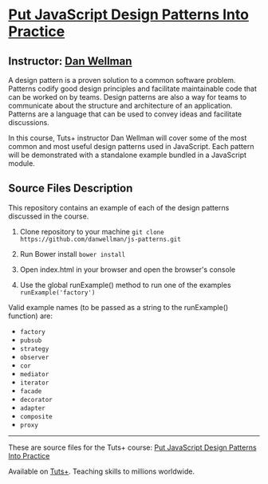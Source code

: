 # [Put JavaScript Design Patterns Into Practice][published url]
## Instructor: [Dan Wellman][instructor url]


A design pattern is a proven solution to a common software problem. Patterns codify good design principles and facilitate maintainable code that can be worked on by teams.
Design patterns are also a way for teams to communicate about the structure and architecture of an application. Patterns are a language that can be used to convey  ideas and facilitate discussions.

In this course, Tuts+ instructor Dan Wellman will cover some of the most common and most useful design patterns used in JavaScript. Each pattern will be demonstrated with a standalone example bundled in a JavaScript module.

## Source Files Description

This repository contains an example of each of the design patterns discussed in the course.

1. Clone repository to your machine
    `git clone https://github.com/danwellman/js-patterns.git`

2. Run Bower install
    `bower install`

3. Open index.html in your browser and open the browser's console

4. Use the global runExample() method to run one of the examples
    `runExample('factory')`

Valid example names (to be passed as a string to the runExample() function) are:

* `factory`
* `pubsub`
* `strategy`
* `observer`
* `cor`
* `mediator`
* `iterator`
* `facade`
* `decorator`
* `adapter`
* `composite`
* `proxy`

------

These are source files for the Tuts+ course: [Put JavaScript Design Patterns Into Practice][published url]

Available on [Tuts+](https://tutsplus.com). Teaching skills to millions worldwide.

[published url]: https://code.tutsplus.com/courses/put-javascript-design-patterns-into-practice
[instructor url]: https://tutsplus.com/authors/dan-wellman
